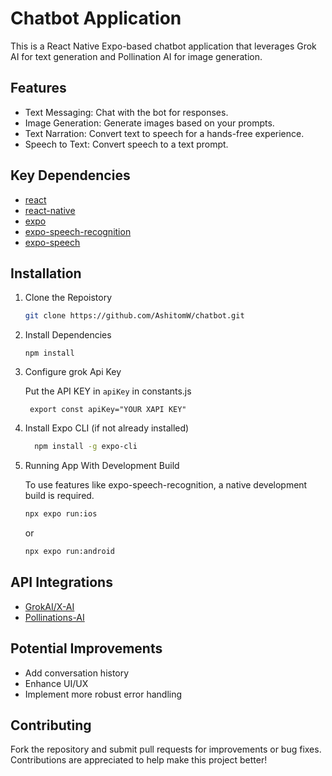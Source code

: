 # Chatbot Application
This is a React Native Expo-based chatbot application that leverages Grok AI for text generation and Pollination AI for image generation.

## Features
- Text Messaging: Chat  with the bot for responses.
- Image Generation: Generate images based on your prompts.
- Text Narration: Convert text to speech for a hands-free experience.
- Speech to Text: Convert speech to a text prompt.

## Key Dependencies



-  [react](https://reactjs.org/)
-  [react-native](https://reactnative.dev/)
-  [expo](https://expo.dev/)
-  [expo-speech-recognition](https://docs.expo.dev/versions/latest/sdk/speech-recognition/)
-  [expo-speech](https://docs.expo.dev/versions/latest/sdk/speech/)




## Installation

1. Clone the Repoistory
   
   ```bash
   git clone https://github.com/AshitomW/chatbot.git

2. Install Dependencies

   ```
   npm install
   ```

3. Configure grok Api Key

    Put the API KEY in `apiKey` in constants.js
     ```
      export const apiKey="YOUR XAPI KEY"
     ```
4. Install Expo CLI (if not already installed)

   ```bash
     npm install -g expo-cli
5. Running App With Development Build

   To use features like expo-speech-recognition, a native development build is required.
   ```bash
   npx expo run:ios
   ```
   or
   ```bash
   npx expo run:android

## API Integrations
- [GrokAI/X-AI](https://x.ai/)
- [Pollinations-AI](https://pollinations.ai/)


## Potential Improvements

- Add conversation history
- Enhance UI/UX
- Implement more robust error handling

## Contributing

Fork the repository and submit pull requests for improvements or bug fixes. Contributions are appreciated to help make this project better!

